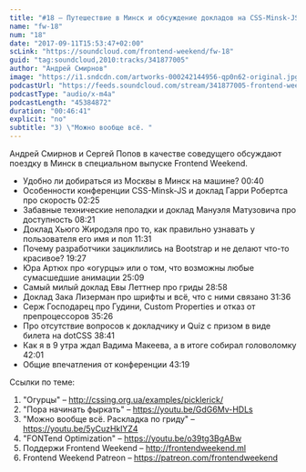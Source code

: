 ```yaml
---
title: "#18 – Путешествие в Минск и обсуждение докладов на CSS-Minsk-JS"
name: "fw-18"
num: "18"
date: "2017-09-11T15:53:47+02:00"
scLink: "https://soundcloud.com/frontend-weekend/fw-18"
guid: "tag:soundcloud,2010:tracks/341877005"
author: "Андрей Смирнов"
image: "https://i1.sndcdn.com/artworks-000242144956-qp0n62-original.jpg"
podcastUrl: "https://feeds.soundcloud.com/stream/341877005-frontend-weekend-fw-18.m4a"
podcastType: "audio/x-m4a"
podcastLength: "45384872"
duration: "00:46:41"
explicit: "no"
subtitle: "3) \"Можно вообще всё. "
---
```

Андрей Смирнов и Сергей Попов в качестве соведущего обсуждают поездку в Минск в специальном выпуске Frontend Weekend.

- Удобно ли добираться из Москвы в Минск на машине? 00:40
- Особенности конференции CSS-Minsk-JS и доклад Гарри Робертса про скорость 02:25
- Забавные технические неполадки и доклад Мануэля Матузовича про доступность 08:21
- Доклад Хьюго Жиродэля про то, как правильно узнавать у пользователя его имя и пол 11:31 
- Почему разработчики зациклились на Bootstrap и не делают что-то красивое? 19:27
- Юра Артюх про «огурцы» или о том, что возможны любые сумасшедшие анимации 25:09
- Самый милый доклад Евы Леттнер про гриды 28:58
- Доклад Зака Лизерман про шрифты и всё, что с ними связано 31:36
- Серж Господарец про Гудини, Custom Properties и отказ от препроцессоров 35:26
- Про отсутствие вопросов к докладчику и Quiz с призом в виде билета на dotCSS 38:41
- Как я в 9 утра ждал Вадима Макеева, а в итоге собирал головоломку 42:01
- Общие впечатления от конференции 43:19

Ссылки по теме:
1) "Огурцы" – http://cssing.org.ua/examples/picklerick/
2) "Пора начинать фыркать" – https://youtu.be/GdG6Mv-HDLs
3) "Можно вообще всё. Раскладка по гриду" – https://youtu.be/5yCuzHklYZ4
4) "FONTend Optimization" – https://youtu.be/o39tg3BgABw
5) Поддержи Frontend Weekend – http://frontendweekend.ml
6) Frontend Weekend Patreon – https://patreon.com/frontendweekend